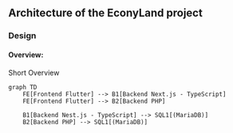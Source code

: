 ## Architecture of the EconyLand project

### Design

#### Overview: 
Short Overview
```mermaid
graph TD
    FE[Frontend Flutter] --> B1[Backend Next.js - TypeScript]
    FE[Frontend Flutter] --> B2[Backend PHP]

    B1[Backend Nest.js - TypeScript] --> SQL1[(MariaDB)]
    B2[Backend PHP] --> SQL1[(MariaDB)]
```

